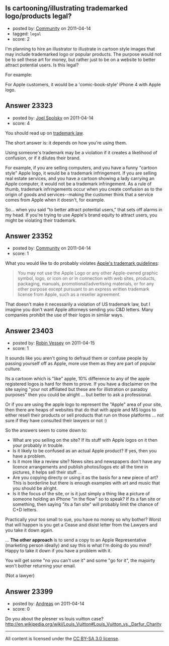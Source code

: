 ## Is cartooning/illustrating trademarked logo/products legal?

- posted by: [Community](https://stackexchange.com/users/-1/-1-community) on 2011-04-14
- tagged: `legal`
- score: 2

I'm planning to hire an illustrator to illustrate in cartoon style images that may include trademarked logo or popular products. The purpose would not be to sell these art for money, but rather just to be on a website to better attract potential users. Is this legal?

For example: 

For Apple customers, it would be a 'comic-book-style' iPhone 4 with Apple logo.


## Answer 23323

- posted by: [Joel Spolsky](https://stackexchange.com/users/-1/4335-joel-spolsky) on 2011-04-14
- score: 4

You should read up on [trademark law](http://www.ivanhoffman.com/trademark.html). 

The short answer is: it depends on how you're using them. 

Using someone's trademark may be a violation if it creates a likelihood of confusion, or if it dilutes their brand.

For example, if you are selling computers, and you have a funny "cartoon style" Apple logo, it would be a trademark infringement. If you are selling real estate services, and you have a cartoon showing a lady carrying an Apple computer, it would not be a trademark infringement. As a rule of thumb, trademark infringements occur when you create confusion as to the origin of goods and services--making the customer think that a service comes from Apple when it doesn't, for example.

So... when you said "to better attract potential users," that sets off alarms in my head. If you're trying to use Apple's brand equity to attract users, you might be violating their trademark.


## Answer 23352

- posted by: [Community](https://stackexchange.com/users/-1/-1-community) on 2011-04-14
- score: 1

<p>What you would like to do probably violates <a href="http://www.apple.com/legal/trademark/guidelinesfor3rdparties.html" rel="nofollow">Apple's trademark guidelines</a>:</p>

<blockquote>
  <p>You may not use the Apple Logo or any
  other Apple-owned graphic symbol,
  logo, or icon on or in connection with
  web sites, products, packaging,
  manuals, promotional/advertising
  materials, or for any other purpose
  except pursuant to an express written
  trademark license from Apple, such as
  a reseller agreement.</p>
</blockquote>

<p>That doesn't make it necessarily a violation of US trademark law, but I imagine you don't want Apple attorneys sending you C&amp;D letters.  Many companies prohibit the use of their logos in similar ways.</p>



## Answer 23403

- posted by: [Robin Vessey](https://stackexchange.com/users/-1/984-robin-vessey) on 2011-04-15
- score: 1

It sounds like you aren't going to defraud them or confuse people by passing yourself off as Apple, more use them as they are part of popular culture. 

Its a cartoom which is "like" apple, 10% difference to any of the apple registered logos is hard for them to prove. If you have a disclaimer on the site saying "your not affiliated but these are for illistration or paradoy purposes" then you could be alright ... but better to ask a professional.

Or if you are using the apple logo to represent the "Apple" area of your site, then there are heaps of websites that do that with apple and MS logos to either resell their products or sell products that run on those platforms ... not sure if they have consulted their lawyers or not :)

So the answers seem to come down to:

 - What are you selling on the site? If its stuff with Apple logos on it then your probably in trouble.
 - Is it likely to be confused as an actual Apple product? If yes, then you have a problem.
 - Is it more like a review site? News sites and newspapers don't have any licence arrangements and publish photos/logos etc all the time in pictures, it helps sell their stuff ... 
 - Are you copying directy or using it as the basis for a new piece of art? This is borderline but there is enough examples with art and music that you should be alright.
 - Is it the focus of the site, or is it just simply a thing like a picture of someone holding an iPhone "in the flow" so to speak? If its a fan site or something, then saying "its a fan site" will probably limit the chance of C+D letters.

Practically your too small to sue, you have no money so why bother? Worst that will happen is you get a Cease and disist letter from the Lawyers and you take it down again.

... **The other approach** is to send a copy to an Apple Representative (marketing person ideally) and say this is what I'm doing do you mind? Happy to take it down if you have a problem with it. 

You will get some "no you can't use it" and some "go for it", the majoirty won't bother returning your email. 

(Not a lawyer)


## Answer 23399

- posted by: [Andreas](https://stackexchange.com/users/-1/7681-andreas) on 2011-04-14
- score: 0

Do you about the plesner vs louis vuitton case? 
http://en.wikipedia.org/wiki/Louis_Vuitton#Louis_Vuitton_vs._Darfur_Charity 



---

All content is licensed under the [CC BY-SA 3.0 license](https://creativecommons.org/licenses/by-sa/3.0/).
